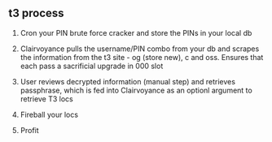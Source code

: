 ## t3 process

1. Cron your PIN brute force cracker and store the PINs in your local db

2. Clairvoyance pulls the username/PIN combo from your db and scrapes the information from the t3 site - og (store new), c and oss. Ensures that each pass a sacrificial upgrade in 000 slot

4. User reviews decrypted information (manual step) and retrieves passphrase, which is fed into Clairvoyance as an optionl argument to retrieve T3 locs

5. Fireball your locs

6. Profit
